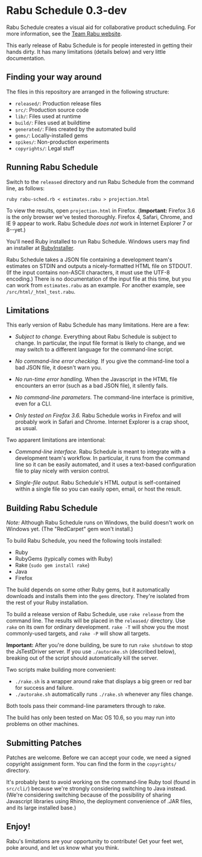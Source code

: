 Rabu Schedule 0.3-dev
=================

Rabu Schedule creates a visual aid for collaborative product scheduling. For more information, see the [Team Rabu website](http://www.teamrabu.com).

This early release of Rabu Schedule is for people interested in getting their hands dirty. It has many limitations (details below) and very little documentation.


Finding your way around
-----------------------

The files in this repository are arranged in the following structure:

- `released/`: Production release files
- `src/`: Production source code
- `lib/`: Files used at runtime
- `build/`: Files used at buildtime
- `generated/`: Files created by the automated build
- `gems/`: Locally-installed gems
- `spikes/`: Non-production experiments
- `copyrights/`: Legal stuff


Running Rabu Schedule
---------------------

Switch to the `released` directory and run Rabu Schedule from the command line, as follows:

	ruby rabu-sched.rb < estimates.rabu > projection.html

To view the results, open `projection.html` in Firefox. (**Important:** Firefox 3.6 is the only browser we've tested thoroughly. Firefox 4, Safari, Chrome, and IE 9 appear to work. Rabu Schedule *does not* work in Internet Explorer 7 or 8--yet.)

You'll need Ruby installed to run Rabu Schedule. Windows users may find an installer at [RubyInstaller](http://rubyinstaller.org/downloads/). 

Rabu Schedule takes a JSON file containing a development team's estimates on STDIN and outputs a nicely-formatted HTML file on STDOUT. (If the input contains non-ASCII characters, it must use the UTF-8 encoding.) There is no documentation of the input file at this time, but you can work from `estimates.rabu` as an example. For another example, see `/src/html/_html_test.rabu`.


Limitations
-----------

This early version of Rabu Schedule has many limitations. Here are a few:

- *Subject to change.* Everything about Rabu Schedule is subject to change. In particular, the input file format is likely to change, and we may switch to a different language for the command-line script.

- *No command-line error checking.* If you give the command-line tool a bad JSON file, it doesn't warn you.

- *No run-time error handling.* When the Javascript in the HTML file encounters an error (such as a bad JSON file), it silently fails.

- *No command-line parameters.* The command-line interface is primitive, even for a CLI.

- *Only tested on Firefox 3.6.* Rabu Schedule works in Firefox and will probably work in Safari and Chrome. Internet Explorer is a crap shoot, as usual.

Two apparent limitations are intentional:

- *Command-line interface.* Rabu Schedule is meant to integrate with a development team's workflow. In particular, it runs from the command line so it can be easily automated, and it uses a text-based configuration file to play nicely with version control.

- *Single-file output.* Rabu Schedule's HTML output is self-contained within a single file so you can easily open, email, or host the result.


Building Rabu Schedule
----------------------

*Note:* Although Rabu Schedule runs on Windows, the build doesn't work on Windows yet. (The "RedCarpet" gem won't install.)

To build Rabu Schedule, you need the following tools installed:

* Ruby
* RubyGems (typically comes with Ruby)
* Rake (`sudo gem install rake`)
* Java
* Firefox

The build depends on some other Ruby gems, but it automatically downloads and installs them into the `gems` directory. They're isolated from the rest of your Ruby installation.

To build a release version of Rabu Schedule, use `rake release` from the command line. The results will be placed in the `released/` directory. Use `rake` on its own for ordinary development. `rake -T` will show you the most commonly-used targets, and `rake -P` will show all targets.

**Important:** After you're done building, be sure to run `rake shutdown` to stop the JsTestDriver server. If you use `./autorake.sh` (described below), breaking out of the script should automatically kill the server.

Two scripts make building more convenient:

- `./rake.sh` is a wrapper around rake that displays a big green or red bar for success and failure.
- `./autorake.sh` automatically runs `./rake.sh` whenever any files change.

Both tools pass their command-line parameters through to rake.

The build has only been tested on Mac OS 10.6, so you may run into problems on other machines.


Submitting Patches
------------------

Patches are welcome. Before we can accept your code, we need a signed copyright assignment form. You can find the form in the `copyrights/` directory.

It's probably best to avoid working on the command-line Ruby tool (found in `src/cli/`) because we're strongly considering switching to Java instead. (We're considering switching because of the possibility of sharing Javascript libraries using Rhino, the deployment convenience of .JAR files, and its large installed base.)


Enjoy!
------

Rabu's limitations are your opportunity to contribute! Get your feet wet, poke around, and let us know what you think.